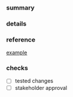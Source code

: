 ### summary

### details

### reference
[example](www.google.com)

### checks
- [ ] tested changes
- [ ] stakeholder approval
